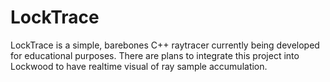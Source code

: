 # LockTrace

LockTrace is a simple, barebones C++ raytracer currently being developed for educational purposes.
There are plans to integrate this project into Lockwood to have realtime visual of ray sample accumulation.